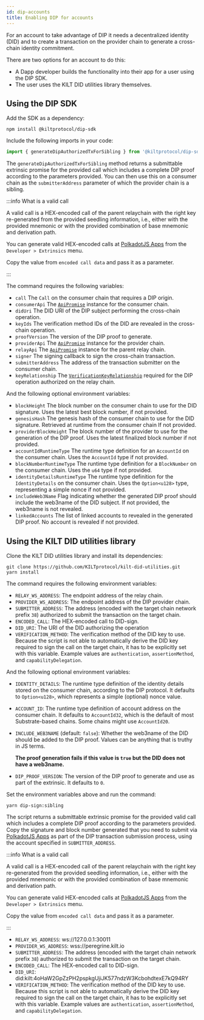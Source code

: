 ```yaml
---
id: dip-accounts
title: Enabling DIP for accounts
---
```


For an account to take advantage of DIP it needs a decentralized identity (DID) and to create a transaction on the provider chain to generate a cross-chain identity commitment.

There are two options for an account to do this:

-   A Dapp developer builds the functionality into their app for a user using the DIP SDK.
-   The user uses the KILT DID utilities library themselves.

## Using the DIP SDK

Add the SDK as a dependency:

```shell
npm install @kiltprotocol/dip-sdk
```

Include the following imports in your code:

```typescript
import { generateDipAuthorizedTxForSibling } from '@kiltprotocol/dip-sdk'
```

The `generateDipAuthorizedTxForSibling` method returns a submittable extrinsic promise for the provided call which includes a complete DIP proof according to the parameters provided. You can then use this on a consumer chain as the `submitterAddress` parameter of which the provider chain is a sibling.

:::info What is a valid call

A valid call is a HEX-encoded call of the parent relaychain with the right key re-generated from the provided seedling information, i.e., either with the provided mnemonic or with the provided combination of base mnemonic and derivation path.

You can generate valid HEX-encoded calls at [PolkadotJS Apps](https://polkadot.js.org/apps/) from the `Developer > Extrinsics` menu.

Copy the value from `encoded call data` and pass it as a parameter.

:::

The command requires the following variables:

-   `call` The `Call` on the consumer chain that requires a DIP origin.
-   `consumerApi` The [`ApiPromise`](https://polkadot.js.org/docs/api/examples/promise/) instance for the consumer chain.
-   `didUri` The DID URI of the DIP subject performing the cross-chain operation.
-   `keyIds` The verification method IDs of the DID are revealed in the cross-chain operation.
-   `proofVersion` The version of the DIP proof to generate.
-   `providerApi` The [`ApiPromise`](https://polkadot.js.org/docs/api/examples/promise/) instance for the provider chain.
-   `relayApi` The [`ApiPromise`](https://polkadot.js.org/docs/api/examples/promise/) instance for the parent relay chain.
-   `signer` The signing callback to sign the cross-chain transaction.
-   `submitterAddress` The address of the transaction submitter on the consumer chain.
-   `keyRelationship` The [`VerificationKeyRelationship`](https://kiltprotocol.github.io/sdk-js/types/types_src.VerificationKeyRelationship.html) required for the DIP operation authorized on the relay chain.

And the following optional environment variables:

-   `blockHeight` The block number on the consumer chain to use for the DID signature. Uses the latest best block number, if not provided.
-   `genesisHash` The genesis hash of the consumer chain to use for the DID signature. Retrieved at runtime from the consumer chain If not provided.
-   `providerBlockHeight` The block number of the provider to use for the generation of the DIP proof. Uses the latest finalized block number if not provided.
-   `accountIdRuntimeType` The runtime type definition for an `AccountId` on the consumer chain. Uses the `AccountId` type if not provided.
-   `blockNumberRuntimeType` The runtime type definition for a `BlockNumber` on the consumer chain. Uses the `u64` type if not provided.
-   `identityDetailsRuntimeType` The runtime type definition for the `IdentityDetails` on the consumer chain. Uses the `Option<u128>` type, representing a simple nonce if not provided.
-   `includeWeb3Name` Flag indicating whether the generated DIP proof should include the web3name of the DID subject. If not provided, the web3name is not revealed.
-   `linkedAccounts` The list of linked accounts to revealed in the generated DIP proof. No account is revealed if not provided.

## Using the KILT DID utilities library

Clone the KILT DID utilities library and install its dependencies:

```shell
git clone https://github.com/KILTprotocol/kilt-did-utilities.git
yarn install
```

The command requires the following environment variables:

-   `RELAY_WS_ADDRESS`: The endpoint address of the relay chain.
-   `PROVIDER_WS_ADDRESS`: The endpoint address of the DIP provider chain.
-   `SUBMITTER_ADDRESS`: The address (encoded with the target chain network prefix `38`) authorized to submit the transaction on the target chain.
-   `ENCODED_CALL`: The HEX-encoded call to DID-sign.
-   `DID_URI`: The URI of the DID authorizing the operation
-   `VERIFICATION_METHOD`: The verification method of the DID key to use. Because the script is not able to automatically derive the DID key required to sign the call on the target chain, it has to be explicitly set with this variable. Example values are `authentication`, `assertionMethod`, and `capabilityDelegation`.

And the following optional environment variables:

-   `IDENTITY_DETAILS`: The runtime type definition of the identity details stored on the consumer chain, according to the DIP protocol. It defaults to `Option<u128>`, which represents a simple (optional) nonce value.
-   `ACCOUNT_ID`: The runtime type definition of account address on the consumer chain. It defaults to `AccountId32`, which is the default of most Substrate-based chains. Some chains might use `AccountId20`.
-   `INCLUDE_WEB3NAME` (default: `false`): Whether the web3name of the DID should be added to the DIP proof. Values can be anything that is truthy in JS terms.

    **The proof generation fails if this value is `true` but the DID does not have a web3name.**

-   `DIP_PROOF_VERSION`: The version of the DIP proof to generate and use as part of the extrinsic. It defaults to `0`.

Set the environment variables above and run the command:

```shell
yarn dip-sign:sibling
```

The script returns a submittable extrinsic promise for the provided valid call which includes a complete DIP proof according to the parameters provided. Copy the signature and block number generated that you need to submit via [PolkadotJS Apps](https://polkadot.js.org/apps/) as part of the DIP transaction submission process, using the account specified in `SUBMITTER_ADDRESS`.

:::info What is a valid call

A valid call is a HEX-encoded call of the parent relaychain with the right key re-generated from the provided seedling information, i.e., either with the provided mnemonic or with the provided combination of base mnemonic and derivation path.

You can generate valid HEX-encoded calls at [PolkadotJS Apps](https://polkadot.js.org/apps/) from the `Developer > Extrinsics` menu.

Copy the value from `encoded call data` and pass it as a parameter.

:::

-   `RELAY_WS_ADDRESS`: ws://127.0.0.1:30011
-   `PROVIDER_WS_ADDRESS`: wss://peregrine.kilt.io
-   `SUBMITTER_ADDRESS`: The address (encoded with the target chain network prefix `38`) authorized to submit the transaction on the target chain.
-   `ENCODED_CALL`: The HEX-encoded call to DID-sign.
-   `DID_URI`: did:kilt:4oHaW2GpZzPH2pspkgUjiJK577ndzW3KcbohdtexE7kQ94RY
-   `VERIFICATION_METHOD`: The verification method of the DID key to use. Because this script is not able to automatically derive the DID key required to sign the call on the target chain, it has to be explicitly set with this variable. Example values are `authentication`, `assertionMethod`, and `capabilityDelegation`.
